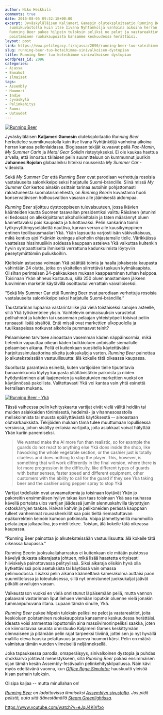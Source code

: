```yaml
---
author: Niko Heikkilä
comments: true
date: 2015-08-05 09:52:18+00:00
excerpt: Jyväskyläläisen Kaljameri Gamesin oluteksploitaatio Running Beer herkuttelee
  suomikuvastolla kuin itse Iivana Nyhtänköljä vanhoina aikoina herran kanssa pellonlaidassa.
  Running Beer pukee hilpein tuloksin peliksi ne pelot ja vastareaktiot, joita keskioluen
  poistaminen ruokakaupoista kansamme keskuudessa herättäisi.
layout: post
link: https://www.pelilegacy.fi/ajassa/2096/running-beer-tuo-koteihimme-sinivalkoisen-dystopian
slug: running-beer-tuo-koteihimme-sinivalkoisen-dystopian
title: Running Beer tuo koteihimme sinivalkoisen dystopian
wordpress_id: 2096
categories:
- Ajassa
- Ennakot
- Ilmaiset
tags:
- Assembly
- Huumori
- Indie
- Jyväskylä
- Pelinkehitys
- Suomi
- Uutuudet
---
```




[![Running Beer](http://www.pelilegacy.fi/wp-content/uploads/2015/08/ennakko_runningbeer.jpg)](http://www.pelilegacy.fi/wp-content/uploads/2015/08/ennakko_runningbeer.jpg)

Jyväskyläläisen **Kaljameri Gamesin** oluteksploitaatio _Running Beer_ herkuttelee suomikuvastolla kuin itse Iivana Nyhtänköljä vanhoina aikoina herran kanssa pellonlaidassa. Blogissaan tekijät kuvaavat peliä _Pac-Manin_, _My Summer Carin_ ja _Metal Gear Solidin_ risteytykseksi. Ei ole kaukaa haettua arvella, että innostus tällaisen pelin suunnitteluun on kummunnut juurikin **Johannes Rojolan** globaaleiksi hiteiksi nousseista _My Summer Car_ -videoista.

Sekä _My Summer Car_ että _Running Beer_ ovat parodiaan verhottuja rosoisia vastalauseita salonkikelpoiseksi harjatulle Suomi-brändille. Siinä missä _My Summer Car_ kertoo ainakin osittain tarinaa autoihin pohjattomasti rakastuneesta suomalaismiehestä, on _Running Beerin_ kuvastama huoli konservatiivisen holhousvaltion vasaran alle jäämisestä aidompaa.

_Running Beer_ sijoittuu dystooppiseen tulevaisuuteen, jossa ikävien käänteiden kautta Suomen tasavallan presidentiksi valittu Räisänen (etunimi ei tiedossa) on allekirjoittanut alkoholikieltolain ja täten määrännyt oluen kannettavaksi pois kaupoista ja tuhottavaksi. Pelin sankarina toimii työkyvyttömyyseläkettä nauttiva, karvan verran alle kuusikymppinen entinen teollisuusmaalari Ykä. Ykän lapsuutta varjosti isän väkivaltaisuus, mikä kenties ajoi Ykänkin kuningas alkoholin ohjastamalle tielle. Värikkäissä vaatteissa hissimusiikin soidessa kauppaan asteleva Ykä vaikuttaa kuitenkin hyvin sympaattiselta ihmiseltä verrattuna kadunkulmista löytyviin peseytymättömiin puliukkoihin.

Kieltolain astuessa voimaan Ykä päättää toimia ja haalia jokaisesta kaupasta vähintään 24 olutta, jotka on yksitellen siirrettävä taskuun kylmäkaapista. Olisihan perinteisen 24-pakkauksen mukaan kaappaaminen turhan helppoa. Toisinaan Ykän ahneus kostautuu, sillä 250 oluen anastamisen jälkeen luoviminen marketin käytävillä osoittautui verrattain vaivalloiseksi.

<div class="pullquote">“Sekä My Summer Car että Running Beer ovat parodiaan verhottuja rosoisia vastalauseita salonkikelpoiseksi harjatulle Suomi-brändille.”</div>

Taustatarinan lupaama vastarintaliike jää vielä toistaiseksi sanojen asteelle, sillä Ykä työskentelee yksin. Vaihtelevin ominaisuuksin varustetut pelihahmot ja kahden tai useamman pelaajan yhteistyöpeli toisivat peliin runsaasti lisää sisältöä. Entä missä ovat markettien ulkopuolella ja tuulikaapeissa notkuvat alkoholia pummaavat teinit?

Pelaamiseen tarvitsee ainoastaan vasemman käden näppäinsormia, mikä tietenkin vapauttaa oikean käden bulkkioluen antoisalle siemailulle pelaamisen aikana. Peliä ei kuitenkaan suositella käytettäväksi harjoitussimulaattorina oikeita juoksukaljoja varten. _Running Beer_ painottaa jo alkuteksteissään vastuullisuutta: älä kokeile tätä oikeassa kaupassa.

Suoritusta parantavia esineitä, kuten vartijoiden tielle tiputeltavia banaaninkuoria löytyy kaupasta yllättävistäkin paikoista ja niiden hyödyntäminen alati laajenevien ja vaikeutuvien markettien vuoksi on käytännössä pakollista. Valitettavasti Ykä voi kantaa vain yhtä esinettä kerrallaan mukana.

[![Running Beer - Ykä](http://www.pelilegacy.fi/wp-content/uploads/2015/08/runningbeer_yka.jpg)](http://www.pelilegacy.fi/wp-content/uploads/2015/08/runningbeer_yka.jpg)

Tässä vaiheessa pelin kehityskaarta vartijat eivät vielä välitä heidän tai muiden asiakkaiden tönimisestä, hedelmä- ja vihannesosastolla mellakoinnista tai muusta epäilyttävästä käytöksestä -- ainoastaan olutvarkauksista. Tekijöiden mukaan tämä tulee muuttumaan lopullisessa versiossa, johon sisältyy erilaisia vartijoita, joita asiakkaat voivat hälyttää Ykän kuriin panemiseksi.



<blockquote>We wanted make the AI more fun than realistic, so for example the guards do not react to anything else Ykä does inside the shop, like havocking the whole vegetable section, or the cashier just is totally clueless and does nothing to stop the player. This, however, is something that will work differently in the final version, where there is lot more progression in the difficulty, like different types of guards with better senses, faster speed and different equipment, other customers with the ability to call for the guard if they see Ykä taking beer and the cashier using pepper spray to stop Ykä</blockquote>



Vartijat todellakin ovat arvaamattomia ja toisinaan löytävät Ykän jo pakoreitin ensimmäisen hyllyn takaa kun taas toisinaan Ykä saa rauhassa kävellä porteista ulos vartijan jäädessä jumiin alennuskahvilla täytettyjen ostoskärryjen taakse. Halvan kahvin ja pelikoneiden perässä kauppaan tulleet vanhemmat rouvashenkilöt saa pois tieltä riemastuttavan epäkorrektein keinoin kumoon potkimalla. Voipa jähmettyneillä mummoilla pelata jopa jalkapalloa, jos mieli tekee. Toistan, älä kokeile tätä oikeassa kaupassa.

<div class="pullquote">“Running Beer painottaa jo alkuteksteissään vastuullisuutta: älä kokeile tätä oikeassa kaupassa.”</div>

Running Beerin juoksukaljaharrastus ei kuitenkaan ole mitään puistossa kävelyä tiukasta aikarajasta johtuen, mikä lisää haastetta erityisesti hiiviskelyä painottavassa pelityylissä. Siksi aikaraja olisikin hyvä olla kytkettävissä pois asetuksista tai käytössä vain omassa pelimuodossa. Lisäksi pelin aikana käänneltävä kamerakulma auttaisi paon suunnittelussa ja toteutuksessa, sillä nyt onnistuneet juoksukaljat jäävät pitkälti arvailujen varaan.

Vaikeustason vuoksi en vielä onnistunut läpäisemään peliä, mutta vannon palaavani vastarinnan liput liehuen viemään loputkin oluenne vielä jonakin tummanpuhuvana iltana. Lupaan tämän sinulle, Ykä.

_Running Beer_ pukee hilpein tuloksin peliksi ne pelot ja vastareaktiot, joita keskioluen poistaminen ruokakaupoista kansamme keskuudessa herättäisi. Ideasta voisi ammentaa loputtomiin aina massiivimoninpeliksi saakka, joten on kiinnostavaa seurata onnistuuko Kaljameri Games keskittymään olennaiseen ja pitämään pelin rajat tarpeeksi tiiviinä, jottei sen jo nyt hyvällä mallilla oleva hauska pelattavuus ja pureva huumori kärsi. Pelin on määrä valmistua tämän vuoden viimeisellä neljänneksellä.

Joka tapauksessa parodia, omaperäisyys, sinivalkoinen dystopia ja puhdas shokkiarvo johtavat menestykseen, sillä _Running Beer_ pokasi ensimmäisen sijan tämän kesän Assembly-festivaalin pelinkehityskilpailussa. Näin kävi myös edeltävänä vuonna, kun _[Office Rage Simulator](https://www.youtube.com/watch?v=_6AeZLFKwl8)_ hauskuutti yleisöä kisan parhain tuloksin.

Olisipa kaljaa -- mutta minullahan on!

_[Running Beer](http://kaljamerigames.blogspot.fi/) on ladattavissa ilmaiseksi [Assemblyn sivustolta](http://media.assembly.org/gamedev/2015/running_beer_by_kaljameri_games_v4.zip). Jos pidit pelistä, auta sitä äänestämällä [Steam Greenlightissa](http://steamcommunity.com/sharedfiles/filedetails/?id=505621642)._

https://www.youtube.com/watch?v=eJqJ4KiVfxo
